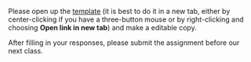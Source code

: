 [template]: <https://docs.google.com/document/d/1wcea47wt47FLqA2N4jNWhacxcSSWY2uAORdt0TY9AWk/edit?usp=sharing>

Please open up the [template][] (it is best to do it in a new tab, either by center-clicking if you have a three-button mouse or by right-clicking and choosing **Open link in new tab**) and make a editable copy.

After filling in your responses, please submit the assignment before our next class.
